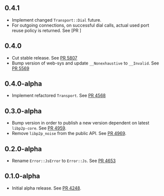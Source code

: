 ## 0.4.1

- Implement changed `Transport::Dial` future.
- For outgoing connections, on successful dial calls, actual used port reuse policy is returned.
  See [PR ]

## 0.4.0

- Cut stable release.
  See [PR 5807](https://github.com/libp2p/rust-libp2p/pull/5807)
- Bump version of web-sys and update `__Nonexhaustive` to `__Invalid`.
  See [PR 5569](https://github.com/libp2p/rust-libp2p/pull/5569)

<!-- Update to libp2p-core v0.43.0 -->

## 0.4.0-alpha

- Implement refactored `Transport`.
  See [PR 4568](https://github.com/libp2p/rust-libp2p/pull/4568)

## 0.3.0-alpha

- Bump version in order to publish a new version dependent on latest `libp2p-core`.
  See [PR 4959](https://github.com/libp2p/rust-libp2p/pull/4959).
- Remove `libp2p_noise` from the public API.
  See [PR 4969](https://github.com/libp2p/rust-libp2p/pull/4969).

## 0.2.0-alpha

- Rename `Error::JsError` to `Error::Js`.
  See [PR 4653](https://github.com/libp2p/rust-libp2p/pull/4653)

## 0.1.0-alpha

- Initial alpha release.
  See [PR 4248].

[PR 4248]: https://github.com/libp2p/rust-libp2p/pull/4248
